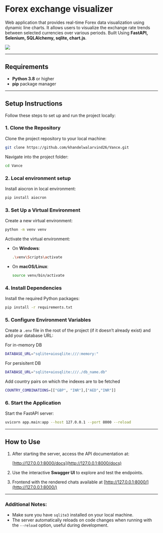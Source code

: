 
# Forex exchange visualizer

Web application that provides real-time Forex data visualization using dynamic line charts. It allows users to visualize the exchange rate trends between selected currencies over various periods.
Built Using **FastAPI, Selenium, SQLAlchemy, sqlite, chart.js**.

![](https://github.com/khandelwalarvind26/Forex-Visualizer/blob/master/forex_visualiser.gif)

---

## Requirements

- **Python 3.8** or higher
- **pip** package manager

---

## Setup Instructions

Follow these steps to set up and run the project locally:

### 1. Clone the Repository
Clone the project repository to your local machine:

```bash
git clone https://github.com/khandelwalarvind26/Vance.git
```

Navigate into the project folder:

```bash
cd Vance
```

### 2. Local environment setup
Install aiocron in local environment:

```bash
pip install aiocron
```

### 3. Set Up a Virtual Environment
Create a new virtual environment:

```bash
python -m venv venv
```

Activate the virtual environment:

- On **Windows**:
  ```bash
  .\venv\Scripts\activate
  ```

- On **macOS/Linux**:
  ```bash
  source venv/bin/activate
  ```

### 4. Install Dependencies
Install the required Python packages:

```bash
pip install -r requirements.txt
```

### 5. Configure Environment Variables
Create a `.env` file in the root of the project (if it doesn’t already exist) and add your database URL:

For in-memory DB
```bash
DATABASE_URL="sqlite+aiosqlite:///:memory:"
```

For persisitent DB
```bash
DATABASE_URL="sqlite+aiosqlite:///./db_name.db"
```

Add country pairs on which the indexes are to be fetched
```bash
COUNTRY_COMBINATIONS=[["GBP", "INR"],["AED","INR"]]
```

### 6. Start the Application
Start the FastAPI server:

```bash
uvicorn app.main:app --host 127.0.0.1 --port 8000 --reload
```

---

## How to Use

1. After starting the server, access the API documentation at:

   [http://127.0.0.1:8000/docs](http://127.0.0.1:8000/docs)

2. Use the interactive **Swagger UI** to explore and test the endpoints.

3. Frontend with the rendered chats available at [http://127.0.0.1:8000/](http://127.0.0.1:8000/)

---

### Additional Notes:
- Make sure you have `sqlite3` installed on your local machine.
- The server automatically reloads on code changes when running with the `--reload` option, useful during development.
